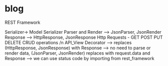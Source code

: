# blog
REST Framework

Serializer-> Model Serializer
Parser and Render --> JsonParser, JsonRender
Response --> HttpResponse, JsonResponse 
Http Requests - GET POST PUT DELETE
CRUD operations /n
API_View Decorator --> replaces (HttpResponse, JsonResponse) with Response 
                  -->  no need to parse or render data, (JsonParser, JsonRender) replaces with request.data and Response
                  --> we can use status code by importing from rest_framework
